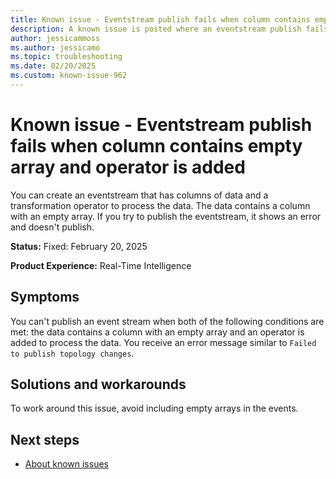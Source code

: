 ```yaml
---
title: Known issue - Eventstream publish fails when column contains empty array and operator is added
description: A known issue is posted where an eventstream publish fails when column contains empty array and operator is added.
author: jessicammoss
ms.author: jessicamo
ms.topic: troubleshooting  
ms.date: 02/20/2025
ms.custom: known-issue-962
---
```


# Known issue - Eventstream publish fails when column contains empty array and operator is added

You can create an eventstream that has columns of data and a transformation operator to process the data. The data contains a column with an empty array. If you try to publish the eventstream, it shows an error and doesn't publish.

**Status:** Fixed: February 20, 2025

**Product Experience:** Real-Time Intelligence

## Symptoms

You can't publish an event stream when both of the following conditions are met: the data contains a column with an empty array and an operator is added to process the data. You receive an error message similar to `Failed to publish topology changes`.

## Solutions and workarounds

To work around this issue, avoid including empty arrays in the events.

## Next steps

- [About known issues](https://support.fabric.microsoft.com/known-issues)
